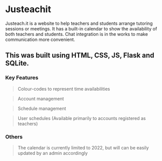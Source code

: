 # Justeachit
Justeach.it is a website to help teachers and students arrange tutoring sessions or meetings. It has a built-in calendar to show the availability of both teachers and students. Chat integration is in the works to make communication more convenient.

## This was built using HTML, CSS, JS, Flask and SQLite.

### Key Features 
> Colour-codes to represent time availabilities

> Account management

> Schedule management

> User schedules (Available primarily to accounts registered as teachers)

### Others
> The calendar is currently limited to 2022, but will can be easily updated by an admin accordingly

